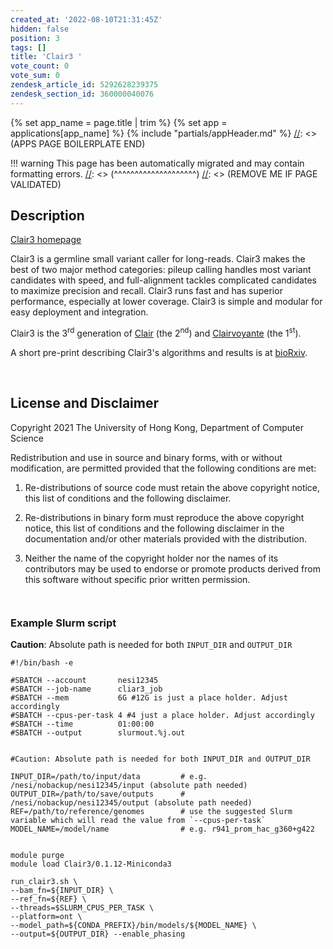 ```yaml
---
created_at: '2022-08-10T21:31:45Z'
hidden: false
position: 3
tags: []
title: 'Clair3 '
vote_count: 0
vote_sum: 0
zendesk_article_id: 5292628239375
zendesk_section_id: 360000040076
---
```



[//]: <> (APPS PAGE BOILERPLATE START)
{% set app_name = page.title | trim %}
{% set app = applications[app_name] %}
{% include "partials/appHeader.md" %}
[//]: <> (APPS PAGE BOILERPLATE END)


[//]: <> (REMOVE ME IF PAGE VALIDATED)
[//]: <> (vvvvvvvvvvvvvvvvvvvv)
!!! warning
    This page has been automatically migrated and may contain formatting errors.
[//]: <> (^^^^^^^^^^^^^^^^^^^^)
[//]: <> (REMOVE ME IF PAGE VALIDATED)

## Description

[Clair3 homepage](https://github.com/HKU-BAL/Clair3)

Clair3 is a germline small variant caller for long-reads. Clair3 makes
the best of two major method categories: pileup calling handles most
variant candidates with speed, and full-alignment tackles complicated
candidates to maximize precision and recall. Clair3 runs fast and has
superior performance, especially at lower coverage. Clair3 is simple and
modular for easy deployment and integration.

Clair3 is the 3<sup>rd</sup> generation of
[Clair](https://github.com/HKU-BAL/Clair) (the 2<sup>nd</sup>) and
[Clairvoyante](https://github.com/aquaskyline/Clairvoyante) (the
1<sup>st</sup>).

A short pre-print describing Clair3's algorithms and results is at
[bioRxiv](https://www.biorxiv.org/content/10.1101/2021.12.29.474431v1).

 

## License and Disclaimer

Copyright 2021 The University of Hong Kong, Department of Computer
Science

Redistribution and use in source and binary forms, with or without
modification, are permitted provided that the following conditions are
met:

1.  Re-distributions of source code must retain the above copyright
    notice, this list of conditions and the following disclaimer.

2.  Re-distributions in binary form must reproduce the above copyright
    notice, this list of conditions and the following disclaimer in the
    documentation and/or other materials provided with the distribution.

3.  Neither the name of the copyright holder nor the names of its
    contributors may be used to endorse or promote products derived from
    this software without specific prior written permission.

``` sl
 
```

### Example Slurm script

**Caution**: Absolute path is needed for both `INPUT_DIR` and
`OUTPUT_DIR`  
  
  

``` sl
#!/bin/bash -e

#SBATCH --account       nesi12345
#SBATCH --job-name      cliar3_job
#SBATCH --mem           6G #12G is just a place holder. Adjust accordingly
#SBATCH --cpus-per-task 4 #4 just a place holder. Adjust accordingly
#SBATCH --time          01:00:00
#SBATCH --output        slurmout.%j.out


#Caution: Absolute path is needed for both INPUT_DIR and OUTPUT_DIR

INPUT_DIR=/path/to/input/data         # e.g. /nesi/nobackup/nesi12345/input (absolute path needed)
OUTPUT_DIR=/path/to/save/outputs      # /nesi/nobackup/nesi12345/output (absolute path needed)
REF=/path/to/reference/genomes        # use the suggested Slurm variable which will read the value from `--cpus-per-task`
MODEL_NAME=/model/name                # e.g. r941_prom_hac_g360+g422


module purge
module load Clair3/0.1.12-Miniconda3

run_clair3.sh \
--bam_fn=${INPUT_DIR} \
--ref_fn=${REF} \
--threads=$SLURM_CPUS_PER_TASK \
--platform=ont \
--model_path=${CONDA_PREFIX}/bin/models/${MODEL_NAME} \
--output=${OUTPUT_DIR} --enable_phasing
```

  
  
  
  